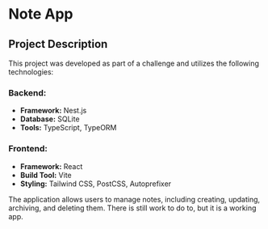 
# Note App

## Project Description

This project was developed as part of a challenge and utilizes the following technologies:

### Backend:
- **Framework:** Nest.js
- **Database:** SQLite
- **Tools:** TypeScript, TypeORM

### Frontend:
- **Framework:** React
- **Build Tool:** Vite
- **Styling:** Tailwind CSS, PostCSS, Autoprefixer

The application allows users to manage notes, including creating, updating, archiving, and deleting them. There is still work to do to, but it is a working app.
